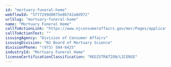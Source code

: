 ```yaml
---
id: "mortuary-funeral-home"
webflowId: "5f77299d8075e8b742a8d972"
urlSlug: "mortuary-funeral-home"
name: "Mortuary Funeral Home"
callToActionLink: "https://www.njconsumeraffairs.gov/mor/Pages/applications.aspx"
callToActionText: ""
issuingAgency: "Division of Consumer Affairs"
issuingDivision: "NJ Board of Mortuary Science"
divisionPhone: "(973) 504-6425"
industryId: "Mortuary Funeral Home"
licenseCertificationClassification: "REGISTRATION/LICENSE"
---
```

